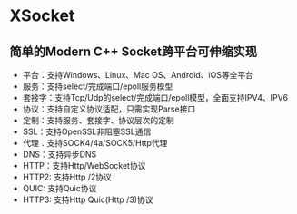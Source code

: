 # XSocket
## 简单的Modern C++ Socket跨平台可伸缩实现

* 平台：支持Windows、Linux、Mac OS、Android、iOS等全平台
* 服务：支持select/完成端口/epoll服务模型
* 套接字：支持Tcp/Udp的select/完成端口/epoll模型，全面支持IPV4、IPV6
* 协议：支持自定义协议适配，只需实现Parse接口
* 定制：支持服务、套接字、协议层次的定制
* SSL：支持OpenSSL非阻塞SSL通信
* 代理：支持SOCK4/4a/SOCK5/Http代理
* DNS：支持异步DNS
* HTTP：支持Http/WebSocket协议
* HTTP2: 支持Http /2协议
* QUIC: 支持Quic协议
* HTTP3: 支持Http Quic(Http /3)协议

